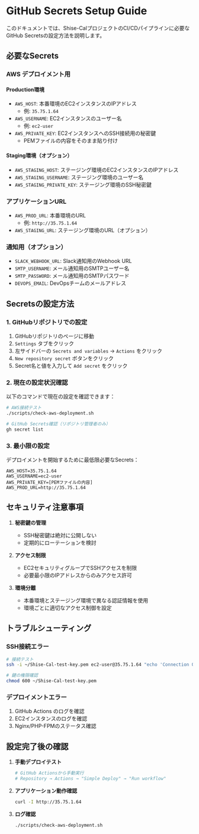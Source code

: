 # GitHub Secrets Setup Guide

このドキュメントでは、Shise-CalプロジェクトのCI/CDパイプラインに必要なGitHub Secretsの設定方法を説明します。

## 必要なSecrets

### AWS デプロイメント用

#### Production環境
- `AWS_HOST`: 本番環境のEC2インスタンスのIPアドレス
  - 例: `35.75.1.64`
- `AWS_USERNAME`: EC2インスタンスのユーザー名
  - 例: `ec2-user`
- `AWS_PRIVATE_KEY`: EC2インスタンスへのSSH接続用の秘密鍵
  - PEMファイルの内容をそのまま貼り付け

#### Staging環境（オプション）
- `AWS_STAGING_HOST`: ステージング環境のEC2インスタンスのIPアドレス
- `AWS_STAGING_USERNAME`: ステージング環境のユーザー名
- `AWS_STAGING_PRIVATE_KEY`: ステージング環境のSSH秘密鍵

### アプリケーションURL
- `AWS_PROD_URL`: 本番環境のURL
  - 例: `http://35.75.1.64`
- `AWS_STAGING_URL`: ステージング環境のURL（オプション）

### 通知用（オプション）
- `SLACK_WEBHOOK_URL`: Slack通知用のWebhook URL
- `SMTP_USERNAME`: メール通知用のSMTPユーザー名
- `SMTP_PASSWORD`: メール通知用のSMTPパスワード
- `DEVOPS_EMAIL`: DevOpsチームのメールアドレス

## Secretsの設定方法

### 1. GitHubリポジトリでの設定

1. GitHubリポジトリのページに移動
2. `Settings` タブをクリック
3. 左サイドバーの `Secrets and variables` → `Actions` をクリック
4. `New repository secret` ボタンをクリック
5. Secret名と値を入力して `Add secret` をクリック

### 2. 現在の設定状況確認

以下のコマンドで現在の設定を確認できます：

```bash
# AWS接続テスト
./scripts/check-aws-deployment.sh

# GitHub Secrets確認（リポジトリ管理者のみ）
gh secret list
```

### 3. 最小限の設定

デプロイメントを開始するために最低限必要なSecrets：

```
AWS_HOST=35.75.1.64
AWS_USERNAME=ec2-user
AWS_PRIVATE_KEY=[PEMファイルの内容]
AWS_PROD_URL=http://35.75.1.64
```

## セキュリティ注意事項

1. **秘密鍵の管理**
   - SSH秘密鍵は絶対に公開しない
   - 定期的にローテーションを検討

2. **アクセス制限**
   - EC2セキュリティグループでSSHアクセスを制限
   - 必要最小限のIPアドレスからのみアクセス許可

3. **環境分離**
   - 本番環境とステージング環境で異なる認証情報を使用
   - 環境ごとに適切なアクセス制御を設定

## トラブルシューティング

### SSH接続エラー
```bash
# 接続テスト
ssh -i ~/Shise-Cal-test-key.pem ec2-user@35.75.1.64 "echo 'Connection OK'"

# 鍵の権限確認
chmod 600 ~/Shise-Cal-test-key.pem
```

### デプロイメントエラー
1. GitHub Actions のログを確認
2. EC2インスタンスのログを確認
3. Nginx/PHP-FPMのステータス確認

## 設定完了後の確認

1. **手動デプロイテスト**
   ```bash
   # GitHub Actionsから手動実行
   # Repository → Actions → "Simple Deploy" → "Run workflow"
   ```

2. **アプリケーション動作確認**
   ```bash
   curl -I http://35.75.1.64
   ```

3. **ログ確認**
   ```bash
   ./scripts/check-aws-deployment.sh
   ```